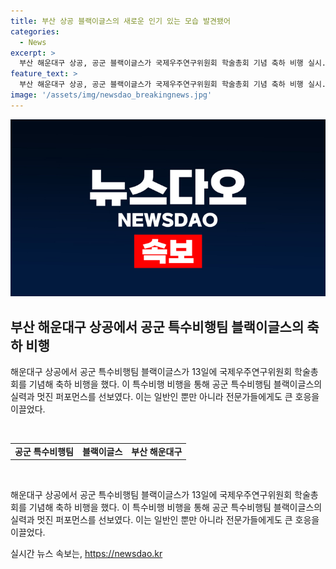 ```yaml
---
title: 부산 상공 블랙이글스의 새로운 인기 있는 모습 발견됐어
categories:
  - News
excerpt: >
  부산 해운대구 상공, 공군 블랙이글스가 국제우주연구위원회 학술총회 기념 축하 비행 실시.
feature_text: >
  부산 해운대구 상공, 공군 블랙이글스가 국제우주연구위원회 학술총회 기념 축하 비행 실시.
image: '/assets/img/newsdao_breakingnews.jpg'
---
```


<p><img src="/assets/img/newsdao_breakingnews.jpg" alt="cryptoinkorea 속보" /></p>

<h2 data-ke-size="size26">부산 해운대구 상공에서 공군 특수비행팀 블랙이글스의 축하 비행</h2>

<p data-ke-size="size16">해운대구 상공에서 공군 특수비행팀 블랙이글스가 13일에 국제우주연구위원회 학술총회를 기념해 축하 비행을 했다. 이 특수비행 비행을 통해 공군 특수비행팀 블랙이글스의 실력과 멋진 퍼포먼스를 선보였다. 이는 일반인 뿐만 아니라 전문가들에게도 큰 호응을 이끌었다. </p>

<p data-ke-size="size16">&nbsp;</p>

<table>
<tbody>
<tr>
<td style="text-align: center; height: 17px;"><b>공군 특수비행팀</b></td>
<td style="text-align: center; height: 17px;"><b>블랙이글스</b></td>
<td style="text-align: center; height: 17px;"><b>부산 해운대구</b></td>
</tr>
</tbody>
</table>

<p data-ke-size="size16">&nbsp;</p>

<p data-ke-size="size16">해운대구 상공에서 공군 특수비행팀 블랙이글스가 13일에 국제우주연구위원회 학술총회를 기념해 축하 비행을 했다. 이 특수비행 비행을 통해 공군 특수비행팀 블랙이글스의 실력과 멋진 퍼포먼스를 선보였다. 이는 일반인 뿐만 아니라 전문가들에게도 큰 호응을 이끌었다. </p>
실시간 뉴스 속보는, <a href="https://newsdao.kr" rel="dofollow">https://newsdao.kr</a>


